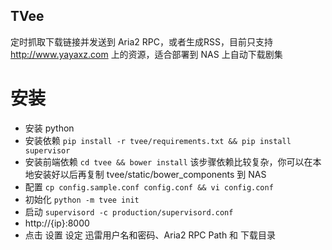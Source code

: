 TVee
----

定时抓取下载链接并发送到 Aria2 RPC，或者生成RSS，目前只支持 http://www.yayaxz.com 上的资源，适合部署到 NAS 上自动下载剧集

安装
====

* 安装 python
* 安装依赖 `pip install -r tvee/requirements.txt && pip install supervisor`
* 安装前端依赖 `cd tvee && bower install` 该步骤依赖比较复杂，你可以在本地安装好以后再复制 tvee/static/bower_components 到 NAS
* 配置 `cp config.sample.conf config.conf && vi config.conf`
* 初始化 `python -m tvee init`
* 启动 `supervisord -c production/supervisord.conf`
* http://{ip}:8000
* 点击 设置 设定 迅雷用户名和密码、Aria2 RPC Path 和 下载目录
